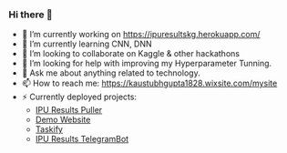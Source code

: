 ### Hi there 👋

<!--
**kaustubhgupta/kaustubhgupta** is a ✨ _special_ ✨ repository because its `README.md` (this file) appears on your GitHub profile. -->
- 🔭 I’m currently working on https://ipuresultskg.herokuapp.com/
- 🌱 I’m currently learning CNN, DNN
- 👯 I’m looking to collaborate on Kaggle & other hackathons
- 🤔 I’m looking for help with improving my Hyperparameter Tunning.
- 💬 Ask me about anything related to technology.
- 📫 How to reach me: https://kaustubhgupta1828.wixsite.com/mysite
- ⚡ Currently deployed projects:
   - [IPU Results Puller](https://ipuresultskg.herokuapp.com/)
   - [Demo Website](https://flaskwebsitev1.herokuapp.com/)
   - [Taskify](https://taskifyhackindia.herokuapp.com/)
   - [IPU Results TelegramBot](https://t.me/ipuBOT)
